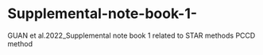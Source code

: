 # Supplemental-note-book-1-
GUAN et al.2022_Supplemental note book 1 related to STAR methods PCCD method
